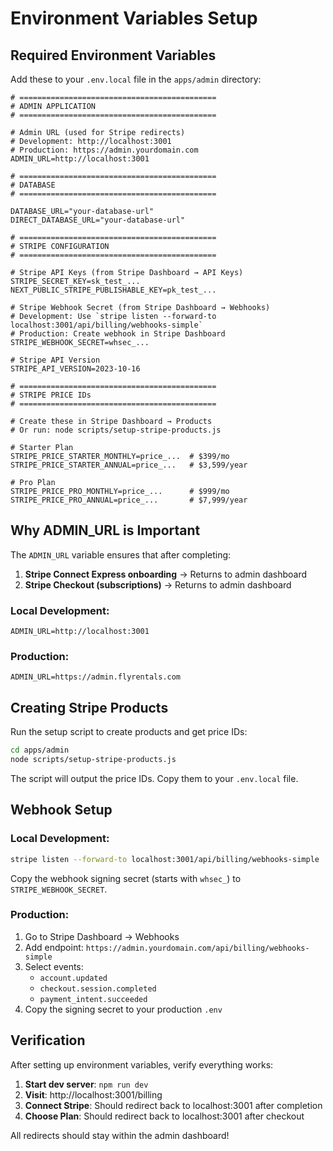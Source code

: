 # Environment Variables Setup

## Required Environment Variables

Add these to your `.env.local` file in the `apps/admin` directory:

```env
# ============================================
# ADMIN APPLICATION
# ============================================

# Admin URL (used for Stripe redirects)
# Development: http://localhost:3001
# Production: https://admin.yourdomain.com
ADMIN_URL=http://localhost:3001

# ============================================
# DATABASE
# ============================================

DATABASE_URL="your-database-url"
DIRECT_DATABASE_URL="your-database-url"

# ============================================
# STRIPE CONFIGURATION
# ============================================

# Stripe API Keys (from Stripe Dashboard → API Keys)
STRIPE_SECRET_KEY=sk_test_...
NEXT_PUBLIC_STRIPE_PUBLISHABLE_KEY=pk_test_...

# Stripe Webhook Secret (from Stripe Dashboard → Webhooks)
# Development: Use `stripe listen --forward-to localhost:3001/api/billing/webhooks-simple`
# Production: Create webhook in Stripe Dashboard
STRIPE_WEBHOOK_SECRET=whsec_...

# Stripe API Version
STRIPE_API_VERSION=2023-10-16

# ============================================
# STRIPE PRICE IDs
# ============================================

# Create these in Stripe Dashboard → Products
# Or run: node scripts/setup-stripe-products.js

# Starter Plan
STRIPE_PRICE_STARTER_MONTHLY=price_...  # $399/mo
STRIPE_PRICE_STARTER_ANNUAL=price_...   # $3,599/year

# Pro Plan
STRIPE_PRICE_PRO_MONTHLY=price_...      # $999/mo
STRIPE_PRICE_PRO_ANNUAL=price_...       # $7,999/year
```

## Why ADMIN_URL is Important

The `ADMIN_URL` variable ensures that after completing:
1. **Stripe Connect Express onboarding** → Returns to admin dashboard
2. **Stripe Checkout (subscriptions)** → Returns to admin dashboard

### Local Development:
```env
ADMIN_URL=http://localhost:3001
```

### Production:
```env
ADMIN_URL=https://admin.flyrentals.com
```

## Creating Stripe Products

Run the setup script to create products and get price IDs:

```bash
cd apps/admin
node scripts/setup-stripe-products.js
```

The script will output the price IDs. Copy them to your `.env.local` file.

## Webhook Setup

### Local Development:
```bash
stripe listen --forward-to localhost:3001/api/billing/webhooks-simple
```

Copy the webhook signing secret (starts with `whsec_`) to `STRIPE_WEBHOOK_SECRET`.

### Production:
1. Go to Stripe Dashboard → Webhooks
2. Add endpoint: `https://admin.yourdomain.com/api/billing/webhooks-simple`
3. Select events:
   - `account.updated`
   - `checkout.session.completed`
   - `payment_intent.succeeded`
4. Copy the signing secret to your production `.env`

## Verification

After setting up environment variables, verify everything works:

1. **Start dev server**: `npm run dev`
2. **Visit**: http://localhost:3001/billing
3. **Connect Stripe**: Should redirect back to localhost:3001 after completion
4. **Choose Plan**: Should redirect back to localhost:3001 after checkout

All redirects should stay within the admin dashboard!

